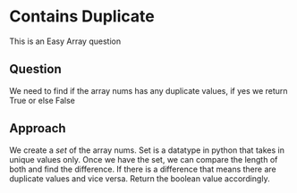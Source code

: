 # Contains Duplicate

This is an Easy Array question

## Question
We need to find if the array nums has any duplicate values, if yes we return True or else False

## Approach
We create a *set* of the array nums. Set is a datatype in python that takes in unique values only.
Once we have the set, we can compare the length of both and find the difference.
If there is a difference that means there are duplicate values and vice versa.
Return the boolean value accordingly.